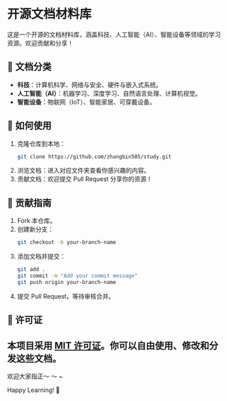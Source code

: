 
# 开源文档材料库

这是一个开源的文档材料库，涵盖科技、人工智能（AI）、智能设备等领域的学习资源。欢迎贡献和分享！

## 📂 文档分类

- **科技**：计算机科学、网络与安全、硬件与嵌入式系统。
- **人工智能（AI）**：机器学习、深度学习、自然语言处理、计算机视觉。
- **智能设备**：物联网（IoT）、智能家居、可穿戴设备。

## 🚀 如何使用

1. 克隆仓库到本地：
   ```bash
   git clone https://github.com/zhangbin505/study.git
   ```
2. 浏览文档：进入对应文件夹查看你感兴趣的内容。
3. 贡献文档：欢迎提交 Pull Request 分享你的资源！

## 🤝 贡献指南

1. Fork 本仓库。
2. 创建新分支：
   ```bash
   git checkout -b your-branch-name
   ```
3. 添加文档并提交：
   ```bash
   git add .
   git commit -m "Add your commit message"
   git push origin your-branch-name
   ```
4. 提交 Pull Request，等待审核合并。

## 📜 许可证

本项目采用 [MIT 许可证](LICENSE)。你可以自由使用、修改和分发这些文档。
---
欢迎大家指正～ ～ ~



Happy Learning! 🚀
